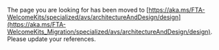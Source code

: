 The page you are looking for has been moved to [https://aka.ms/FTA-WelcomeKits/specialized/avs/architectureAndDesign/design](https://aka.ms/FTA-WelcomeKits_Migration/specialized/avs/architectureAndDesign/design). Please update your references.
